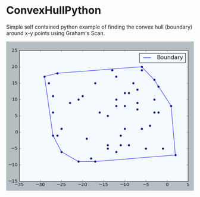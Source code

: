 # ConvexHullPython
Simple self contained python example of finding the convex hull (boundary) around x-y points using Graham's Scan.

![Alt text](image.png?raw=true)
